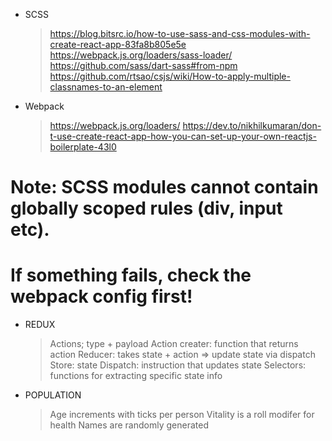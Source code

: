 - SCSS
  > https://blog.bitsrc.io/how-to-use-sass-and-css-modules-with-create-react-app-83fa8b805e5e 
  > https://webpack.js.org/loaders/sass-loader/
  > https://github.com/sass/dart-sass#from-npm
  > https://github.com/rtsao/csjs/wiki/How-to-apply-multiple-classnames-to-an-element

- Webpack
  > https://webpack.js.org/loaders/
  > https://dev.to/nikhilkumaran/don-t-use-create-react-app-how-you-can-set-up-your-own-reactjs-boilerplate-43l0

# Note: SCSS modules cannot contain globally scoped rules (div, input etc).
# If something fails, check the webpack config first!

- REDUX 
  > Actions; type + payload
  > Action creater: function that returns action
  > Reducer: takes state + action => update state via dispatch
  > Store: state
  > Dispatch: instruction that updates state
  > Selectors: functions for extracting specific state info

- POPULATION
  > Age increments with ticks per person
  > Vitality is a roll modifer for health
  > Names are randomly generated